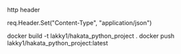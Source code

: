 
http header 

req.Header.Set("Content-Type", "application/json")


docker build -t lakky1/hakata_python_project .
docker push  lakky1/hakata_python_project:latest